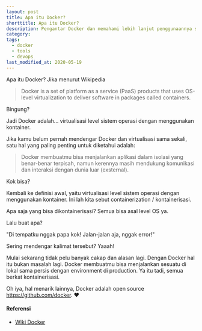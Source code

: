 ```yaml
---
layout: post
title: Apa itu Docker?
shorttitle: Apa itu Docker?
description: Pengantar Docker dan memahami lebih lanjut penggunaannya secara praktis.
category:
tags:
  - docker
  - tools
  - devops
last_modified_at: 2020-05-19
---
```


Apa itu Docker? Jika menurut Wikipedia

> Docker is a set of platform as a service (PaaS) products that uses OS-level virtualization to deliver software in packages called containers.

Bingung?

Jadi Docker adalah... virtualisasi level sistem operasi dengan menggunakan kontainer.

Jika kamu belum pernah mendengar Docker dan virtualisasi sama sekali, satu hal yang paling penting untuk diketahui adalah:

> Docker membuatmu bisa menjalankan aplikasi dalam isolasi yang benar-benar terpisah, namun kerennya masih mendukung komunikasi dan interaksi dengan dunia luar (exsternal).

Kok bisa?

Kembali ke definisi awal, yaitu virtualisasi level sistem operasi dengan menggunakan kontainer. Ini lah kita sebut containerization / kontainerisasi.

Apa saja yang bisa dikontainerisasi? Semua bisa asal level OS ya.

Lalu buat apa?

"Di tempatku nggak papa kok! Jalan-jalan aja, nggak error!"

Sering mendengar kalimat tersebut? Yaaah!

Mulai sekarang tidak pelu banyak cakap dan alasan lagi. Dengan Docker hal itu bukan masalah lagi. Docker membuatmu bisa menjalankan sesuatu di lokal sama persis dengan environment di production. Ya itu tadi, semua berkat kontainerisasi.

Oh iya, hal menarik lainnya, Docker adalah open source https://github.com/docker. ❤️



#### Referensi

* [Wiki Docker](https://en.wikipedia.org/wiki/Docker_(software))
